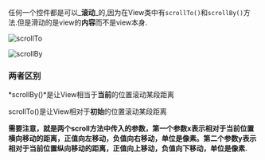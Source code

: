 任何一个控件都是可以_**滚动**_的,因为在View类中有`scrollTo()`和`scrollBy()`方法.但是滑动的是view的**内容**而不是view本身.

![scrollTo](http://o75vlu0to.bkt.clouddn.com/scrollTo.png)

![scrollBy](http://o75vlu0to.bkt.clouddn.com/scrollBy.png)

### 两者区别

*scrollBy()*是让View相当于**当前**的位置滚动某段距离

scrollTo()是让View相对于**初始**的位置滚动某段距离

**需要注意，就是两个scroll方法中传入的参数，第一个参数x表示相对于当前位置横向移动的距离，正值向左移动，负值向右移动，单位是像素。第二个参数y表示相对于当前位置纵向移动的距离，正值向上移动，负值向下移动，单位是像素.**

